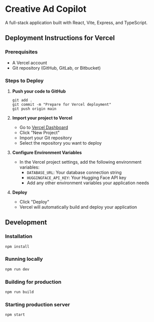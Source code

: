 # Creative Ad Copilot

A full-stack application built with React, Vite, Express, and TypeScript.

## Deployment Instructions for Vercel

### Prerequisites

- A Vercel account
- Git repository (GitHub, GitLab, or Bitbucket)

### Steps to Deploy

1. **Push your code to GitHub**
   ```
   git add .
   git commit -m "Prepare for Vercel deployment"
   git push origin main
   ```

2. **Import your project to Vercel**
   - Go to [Vercel Dashboard](https://vercel.com/dashboard)
   - Click "New Project"
   - Import your Git repository
   - Select the repository you want to deploy

3. **Configure Environment Variables**
   - In the Vercel project settings, add the following environment variables:
     - `DATABASE_URL`: Your database connection string
     - `HUGGINGFACE_API_KEY`: Your Hugging Face API key
     - Add any other environment variables your application needs

4. **Deploy**
   - Click "Deploy"
   - Vercel will automatically build and deploy your application

## Development

### Installation

```bash
npm install
```

### Running locally

```bash
npm run dev
```

### Building for production

```bash
npm run build
```

### Starting production server

```bash
npm start
```
